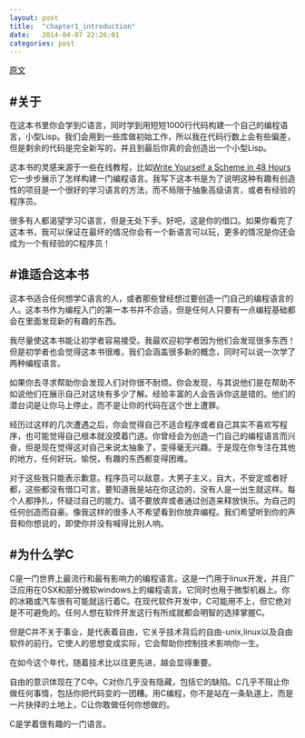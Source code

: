 ```yaml
---
layout: post
title:  "chapter1_introduction"
date:   2014-04-07 22:26:01
categories: post
---
```


[原文](http://www.buildyourownlisp.com/chapter1_introduction)

#关于
---
在这本书里你会学到C语言，同时学到用短短1000行代码构建一个自己的编程语言，小型Lisp。我们会用到一些库做初始工作，所以我在代码行数上会有些偏差，但是剩余的代码是完全新写的，并且到最后你真的会创造出一个小型Lisp。

这本书的灵感来源于一些在线教程，比如[Write Yourself a Scheme in 48 Hours](http://en.wikibooks.org/wiki/Write_Yourself_a_Scheme_in_48_Hours)它一步步展示了怎样构建一门编程语言。我写下这本书是为了说明这种有趣有创造性的项目是一个很好的学习语言的方法，而不局限于抽象高级语言，或者有经验的程序员。

很多有人都渴望学习C语言，但是无处下手。好吧，这是你的借口。如果你看完了这本书，我可以保证在最坏的情况你会有一个新语言可以玩，更多的情况是你还会成为一个有经验的C程序员！

#谁适合这本书
---
这本书适合任何想学C语言的人，或者那些曾经想过要创造一门自己的编程语言的人。这本书作为编程入门的第一本书并不合适，但是任何人只要有一点编程基础都会在里面发现新的有趣的东西。

我尽量使这本书能让初学者容易接受。我最欢迎初学者因为他们会发现很多东西！但是初学者也会觉得这本书很难，我们会涵盖很多新的概念，同时可以说一次学了两种编程语言。

如果你去寻求帮助你会发现人们对你很不耐烦。你会发现，与其说他们是在帮助不如说他们在展示自己对这块有多少了解。经验丰富的人会告诉你这是错的。他们的潜台词是让你马上停止，而不是让你的代码在这个世上遭罪。

经历过这样的几次遭遇之后，你会觉得自己不适合程序或者自己其实不喜欢写程序，也可能觉得自己根本就没摸着门道。你曾经会为创造一门自己的编程语言而兴奋，但是现在觉得这对自己来说太抽象了，变得毫无兴趣。于是现在你专注在其他的地方，任何好玩，愉悦，有趣的东西都变得困难。

对于这些我只能表示歉意。程序员可以敌意，大男子主义，自大，不安定或者好都，这些都没有借口可言。要知道我是站在你这边的，没有人是一出生就这样。每个人都挣扎，怀疑过自己的能力。请不要放弃或者通过创造来释放快乐。为自己的任何创造而自豪。像我这样的很多人不希望看到你放弃编程。我们希望听到你的声音和你想说的，即使你并没有喊得比别人响。

#为什么学C
---
C是一门世界上最流行和最有影响力的编程语言。这是一门用于linux开发，并且广泛应用在OSX和部分微软windows上的编程语言。它同时也用于微型机器上。你的冰箱或汽车很有可能就运行着C。在现代软件开发中，C可能用不上，但它绝对是不可避免的。任何人想在软件开发这行有所成就都会明智的选择掌握C。

但是C并不关于事业，是代表着自由，它关乎技术背后的自由-unix,linux以及自由软件的前行。它使人的思想变成实际，它会帮助你控制技术影响你一生。

在如今这个年代，随着技术比以往更先进，越会显得重要。

自由的意识体现在了C中。C对你几乎没有隐藏，包括它的缺陷。C几乎不阻止你做任何事情，包括你把代码变的一团糟。用C编程，你不是站在一条轨道上，而是一片抉择的土地上，C让你敢做任何你想做的。

C是学着很有趣的一门语言。